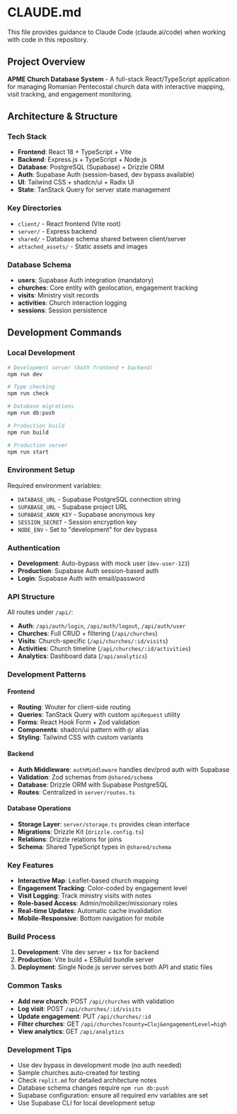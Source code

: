 # CLAUDE.md

This file provides guidance to Claude Code (claude.ai/code) when working with code in this repository.

## Project Overview

**APME Church Database System** - A full-stack React/TypeScript application for managing Romanian Pentecostal church data with interactive mapping, visit tracking, and engagement monitoring.

## Architecture & Structure

### Tech Stack
- **Frontend**: React 18 + TypeScript + Vite
- **Backend**: Express.js + TypeScript + Node.js
- **Database**: PostgreSQL (Supabase) + Drizzle ORM
- **Auth**: Supabase Auth (session-based, dev bypass available)
- **UI**: Tailwind CSS + shadcn/ui + Radix UI
- **State**: TanStack Query for server state management

### Key Directories
- `client/` - React frontend (Vite root)
- `server/` - Express backend
- `shared/` - Database schema shared between client/server
- `attached_assets/` - Static assets and images

### Database Schema
- **users**: Supabase Auth integration (mandatory)
- **churches**: Core entity with geolocation, engagement tracking
- **visits**: Ministry visit records
- **activities**: Church interaction logging
- **sessions**: Session persistence

## Development Commands

### Local Development
```bash
# Development server (both frontend + backend)
npm run dev

# Type checking
npm run check

# Database migrations
npm run db:push

# Production build
npm run build

# Production server
npm run start
```

### Environment Setup
Required environment variables:
- `DATABASE_URL` - Supabase PostgreSQL connection string
- `SUPABASE_URL` - Supabase project URL
- `SUPABASE_ANON_KEY` - Supabase anonymous key
- `SESSION_SECRET` - Session encryption key
- `NODE_ENV` - Set to "development" for dev bypass

### Authentication
- **Development**: Auto-bypass with mock user (`dev-user-123`)
- **Production**: Supabase Auth session-based auth
- **Login**: Supabase Auth with email/password

### API Structure
All routes under `/api/`:
- **Auth**: `/api/auth/login`, `/api/auth/logout`, `/api/auth/user`
- **Churches**: Full CRUD + filtering (`/api/churches`)
- **Visits**: Church-specific (`/api/churches/:id/visits`)
- **Activities**: Church timeline (`/api/churches/:id/activities`)
- **Analytics**: Dashboard data (`/api/analytics`)

### Development Patterns

#### Frontend
- **Routing**: Wouter for client-side routing
- **Queries**: TanStack Query with custom `apiRequest` utility
- **Forms**: React Hook Form + Zod validation
- **Components**: shadcn/ui pattern with `@/` alias
- **Styling**: Tailwind CSS with custom variants

#### Backend
- **Auth Middleware**: `authMiddleware` handles dev/prod auth with Supabase
- **Validation**: Zod schemas from `@shared/schema`
- **Database**: Drizzle ORM with Supabase PostgreSQL
- **Routes**: Centralized in `server/routes.ts`

#### Database Operations
- **Storage Layer**: `server/storage.ts` provides clean interface
- **Migrations**: Drizzle Kit (`drizzle.config.ts`)
- **Relations**: Drizzle relations for joins
- **Schema**: Shared TypeScript types in `@shared/schema`

### Key Features
- **Interactive Map**: Leaflet-based church mapping
- **Engagement Tracking**: Color-coded by engagement level
- **Visit Logging**: Track ministry visits with notes
- **Role-based Access**: Admin/mobilizer/missionary roles
- **Real-time Updates**: Automatic cache invalidation
- **Mobile-Responsive**: Bottom navigation for mobile

### Build Process
1. **Development**: Vite dev server + tsx for backend
2. **Production**: Vite build + ESBuild bundle server
3. **Deployment**: Single Node.js server serves both API and static files

### Common Tasks
- **Add new church**: POST `/api/churches` with validation
- **Log visit**: POST `/api/churches/:id/visits`
- **Update engagement**: PUT `/api/churches/:id`
- **Filter churches**: GET `/api/churches?county=Cluj&engagementLevel=high`
- **View analytics**: GET `/api/analytics`

### Development Tips
- Use dev bypass in development mode (no auth needed)
- Sample churches auto-created for testing
- Check `replit.md` for detailed architecture notes
- Database schema changes require `npm run db:push`
- Supabase configuration: ensure all required env variables are set
- Use Supabase CLI for local development setup